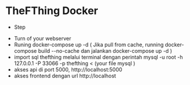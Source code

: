 # TheFThing Docker 

* Step

- Turn of your webserver
- Runing docker-compose up -d ( Jika pull from cache, running docker-compose build --no-cache dan jalankan docker-compose up -d )
- import sql thefthing melalui terminal dengan perintah mysql -u root -h 127.0.0.1 -P 33066 -p thefthing < (your file mysql )
- akses api di port 5000, http://localhost:5000
- akses frontend dengan url http://localhost
